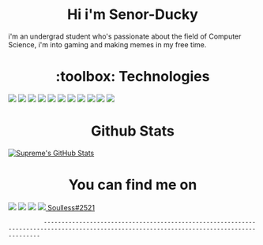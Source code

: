 
<h1 align="center">Hi i'm Senor-Ducky</h1>
i'm an undergrad student who's passionate about the field of Computer Science, i'm into gaming and making memes in my free time.

<h1 align="center"> :toolbox: Technologies </h1>

![](https://img.shields.io/badge/OS-Ubuntu-informational?style=flat&logo=ubuntu&color=blueviolet)
![](https://img.shields.io/badge/Code-C-informational?style=flat&logo=C&color=blueviolet)
![](https://img.shields.io/badge/Code-CSS3-informational?style=flat&logo=css3&color=blueviolet)
![](https://img.shields.io/badge/Code-HTML5-informational?style=flat&logo=html5&color=blueviolet)
![](https://img.shields.io/badge/Code-Javascript-informational?style=flat&logo=javascript&color=blueviolet)
![](https://img.shields.io/badge/Code-Python-informational?style=flat&logo=python&color=blueviolet)
![](https://img.shields.io/badge/Code-Rust-informational?style=flat&logo=rust&color=blueviolet)
![](https://img.shields.io/badge/Code-Go-informational?style=flat&logo=go&color=blueviolet)
![](https://img.shields.io/badge/Code-Typescript-informational?style=flat&logo=typescript&color=blueviolet)
![](https://img.shields.io/badge/Bash-Shell-informational?style=flat&logo=shell&color=blueviolet)
![](https://img.shields.io/badge/Code-Assembly-informational?style=flat&logo=powershell&color=blueviolet)


<h1 align="center">Github Stats</h1>
<a href="https://github.com/Senor-Ducky">
  <img align="center" src="https://github-readme-stats.vercel.app/api?username=Senor-Ducky&show_icons=true&line_height=27&count_private=true&title_color=ffffff&text_color=c9cacc&icon_color=2bbc8a&bg_color=1d1f21" alt="Supreme's GitHub Stats" />
</a>


<h1 align="center">You can find me on</h1>

<a href="https://steamcommunity.com/profiles/76561198206495973/"><img src="https://img.icons8.com/fluent/96/000000/steam.png"/></a>
<a href="https://www.instagram.com/real_muthafuckin_mishra/"><img src="https://img.icons8.com/cute-clipart/128/000000/instagram-new.png"/></a>
<a href="https://twitter.com/rahulmishra108"><img src="https://img.icons8.com/fluent/96/000000/twitter.png"/></a>
<a href=""><img src="https://img.icons8.com/cute-clipart/128/000000/discord-new-logo.png"/> Soulless#2521</a>

              -------------------------------------------------------------------------------------------------------------------------------------------

